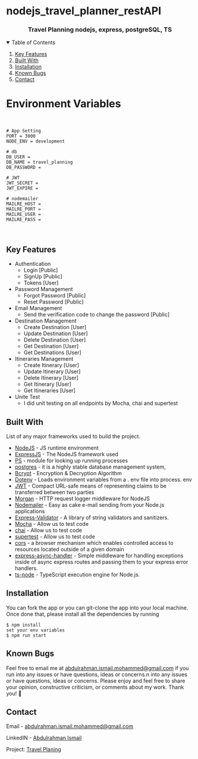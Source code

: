 # nodejs_travel_planner_restAPI

<h3 align="center">Travel Planning nodejs, express, postgreSQL, TS</h3>

<!-- TABLE OF CONTENTS -->
<details open="open">
  <summary>Table of Contents</summary>
  <ol>
    <li>
      <a href="#key-features">Key Features</a>
    </li>
    <li>
      <a href="#build-with">Built With</a>
    </li>
    <li>
      <a href="#installation">Installation</a>
    </li>
    <li>
      <a href="#known-bugs">Known Bugs</a>
    </li>
    <li>
      <a href="#contact">Contact</a>
    </li>
  </ol>
</details>

# Environment Variables

&nbsp;

```ENV
# App Setting
PORT = 3000
NODE_ENV = development

# db
DB_USER = 
DB_NAME = travel_planning
DB_PASSWORD = 

# JWT
JWT_SECRET = 
JWT_EXPIRE =  

# nodemailer
MAILRE_HOST = 
MAILRE_PORT = 
MAILRE_USER = 
MAILRE_PASS = 

```

&nbsp;

## Key Features

- Authentication
  - Login [Public]
  - SignUp [Public]
  - Tokens [User]
- Password Management
  - Forgot Password [Public]
  - Reset Password [Public]
- Email Management
  - Send the verification code to change the password [Public]
- Destination Management
  - Create Destination [User]
  - Update Destination [User]
  - Delete Destination [User]
  - Get Destination [User]
  - Get Destinations [User]
- Itineraries Management
  - Create Itinerary [User]
  - Update Itinerary [User]
  - Delete Itinerary [User]
  - Get Itinerary [User]
  - Get Itineraries [User]
- Unite Test 
  - I did unit testing on all endpoints by Mocha, chai and supertest

## Built With

List of any major frameworks used to build the project.

* [NodeJS](https://nodejs.org/) - JS runtime environment
* [ExpressJS](https://expressjs.com/) - The NodeJS framework used
* [PS](https://www.npmjs.com/package/ps) - module for looking up running processes
* [postgres](https://www.postgresql.org/) - it is a highly stable database management system,
* [Bcrypt](https://www.npmjs.com/package/bcrypt) - Encryption & Decryption Algorithm
* [Dotenv](https://www.npmjs.com/package/dotenv) - Loads environment variables from a . env file into process. env
* [JWT](https://jwt.io/) - Compact URL-safe means of representing claims to be transferred between two parties
* [Morgan](https://www.npmjs.com/package/morgan) - HTTP request logger middleware for NodeJS
* [Nodemailer](https://www.npmjs.com/package/nodemailer) - Easy as cake e-mail sending from your Node.js applications
* [Express-Validator](https://www.npmjs.com/package/express-validator) - A library of string validators and sanitizers.
* [Mocha](https://www.npmjs.com/package/mocha) - Allow us to test code
* [chai](https://www.npmjs.com/package/chai) - Allow us to test code
* [supertest](https://www.npmjs.com/package/supertest) - Allow us to test code
* [cors](https://www.npmjs.com/package/cors) -  a browser mechanism which enables controlled access to resources located outside of a given domain
* [express-async-handler](https://www.npmjs.com/package/express-async-handler) - Simple middleware for handling exceptions inside of async express routes and passing them to your express error handlers.
* [ts-node](https://www.npmjs.com/package/ts-node) -  TypeScript execution engine for Node.js.
  
## Installation

You can fork the app or you can git-clone the app into your local machine. Once done that, please install all the
dependencies by running
```
$ npm install
set your env variables
$ npm run start
``` 

## Known Bugs
Feel free to email me at abdulrahman.ismail.mohammed@gmail.com if you run into any issues or have questions, ideas or concerns.n into any issues or have questions, ideas or concerns.
Please enjoy and feel free to share your opinion, constructive criticism, or comments about my work. Thank you! 🙂

<!-- CONTACT -->
## Contact

Email - [abdulrahman.ismail.mohammed@gmail.com](abdulrahman.ismail.mohammed@gmail.com)

LinkedIN - [Abdulrahman Ismail](https://www.linkedin.com/in/abdulrahman-ismail-ab6a84209)

Project: [Travel Planing](https://github.com/AbdulrahmanIsmailMohamed/nodejs_travel_planner_restAPI)
